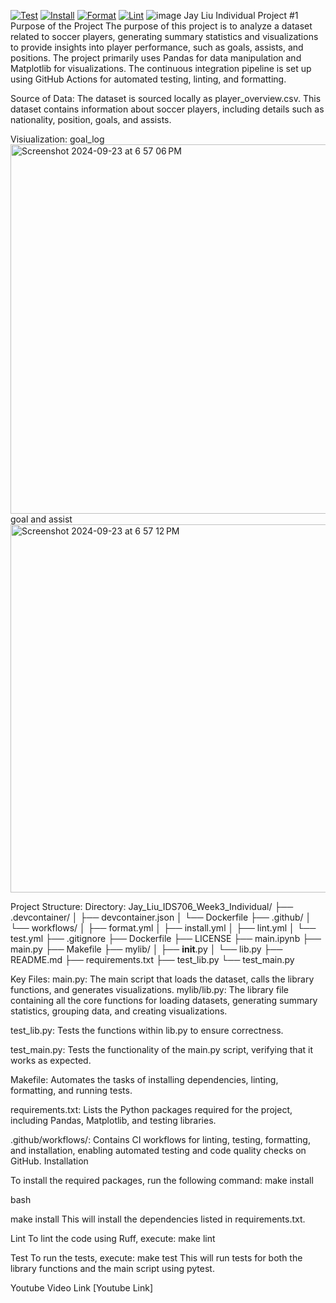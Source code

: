 [![Test](https://github.com/nogibjj/indi_mini_week3/actions/workflows/test.yml/badge.svg)](https://github.com/nogibjj/indi_mini_week3/actions/workflows/test.yml)
[![Install](https://github.com/nogibjj/indi_mini_week3/actions/workflows/install.yml/badge.svg)](https://github.com/nogibjj/indi_mini_week3/actions/workflows/install.yml)
[![Format](https://github.com/nogibjj/indi_mini_week3/actions/workflows/format.yml/badge.svg)](https://github.com/nogibjj/indi_mini_week3/actions/workflows/format.yml)
[![Lint](https://github.com/nogibjj/indi_mini_week3/actions/workflows/lint.yml/badge.svg)](https://github.com/nogibjj/indi_mini_week3/actions/workflows/lint.yml)
![image](https://github.com/user-attachments/assets/e852ccc6-044b-4eed-9cc5-f94c5775b8af)
Jay Liu Individual Project #1
Purpose of the Project
The purpose of this project is to analyze a dataset related to soccer players, generating summary statistics and visualizations to provide insights into player performance, such as goals, assists, and positions. The project primarily uses Pandas for data manipulation and Matplotlib for visualizations. The continuous integration pipeline is set up using GitHub Actions for automated testing, linting, and formatting.

Source of Data:
The dataset is sourced locally as player_overview.csv. This dataset contains information about soccer players, including details such as nationality, position, goals, and assists.

Visiualization:
goal_log
<img width="591" alt="Screenshot 2024-09-23 at 6 57 06 PM" src="https://github.com/user-attachments/assets/f059c3ab-ebf9-4dcb-84f7-414cc9f6d783">
goal and assist
<img width="589" alt="Screenshot 2024-09-23 at 6 57 12 PM" src="https://github.com/user-attachments/assets/4781734c-6e6c-419a-b0a7-3d1a12a66caa">

Project Structure:
Directory:
Jay_Liu_IDS706_Week3_Individual/
├── .devcontainer/
│   ├── devcontainer.json
│   └── Dockerfile
├── .github/
│   └── workflows/
│       ├── format.yml
│       ├── install.yml
│       ├── lint.yml
│       └── test.yml
├── .gitignore
├── Dockerfile
├── LICENSE
├── main.ipynb
├── main.py
├── Makefile
├── mylib/
│   ├── __init__.py
│   └── lib.py
├── README.md
├── requirements.txt
├── test_lib.py
└── test_main.py

Key Files:
main.py: The main script that loads the dataset, calls the library functions, and generates visualizations.
mylib/lib.py: The library file containing all the core functions for loading datasets, generating summary statistics, grouping data, and creating visualizations.

test_lib.py: Tests the functions within lib.py to ensure correctness.

test_main.py: Tests the functionality of the main.py script, verifying that it works as expected.

Makefile: Automates the tasks of installing dependencies, linting, formatting, and running tests.

requirements.txt: Lists the Python packages required for the project, including Pandas, Matplotlib, and testing libraries.

.github/workflows/: Contains CI workflows for linting, testing, formatting, and installation, enabling automated testing and code quality checks on GitHub.
Installation

To install the required packages, run the following command:
make install


bash

make install
This will install the dependencies listed in requirements.txt.

Lint
To lint the code using Ruff, execute:
make lint



Test
To run the tests, execute:
make test
This will run tests for both the library functions and the main script using pytest.
 
Youtube Video Link
[Youtube Link]



